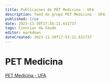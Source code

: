 ```yaml
---
title: Publicacoes de PET Medicina - UFA
description: feed do grupo PET Medicina - UFA
published: true
date: 2023-11-30T17:55:21.631737
tags: Ciencias da Saude
editor: markdown
dateCreated: 2023-11-30T17:55:21.631737
---
```


# PET Medicina
[PET Medicina - UFA](/grupo/66PETMedicinaUFA.md)